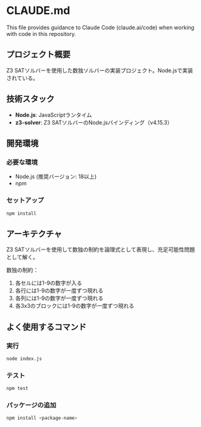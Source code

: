 # CLAUDE.md

This file provides guidance to Claude Code (claude.ai/code) when working with code in this repository.

## プロジェクト概要

Z3 SATソルバーを使用した数独ソルバーの実装プロジェクト。Node.jsで実装されている。

## 技術スタック

- **Node.js**: JavaScriptランタイム
- **z3-solver**: Z3 SATソルバーのNode.jsバインディング（v4.15.3）

## 開発環境

### 必要な環境
- Node.js (推奨バージョン: 18以上)
- npm

### セットアップ
```bash
npm install
```

## アーキテクチャ

Z3 SATソルバーを使用して数独の制約を論理式として表現し、充足可能性問題として解く。

数独の制約：
1. 各セルには1-9の数字が入る
2. 各行には1-9の数字が一度ずつ現れる
3. 各列には1-9の数字が一度ずつ現れる
4. 各3x3のブロックには1-9の数字が一度ずつ現れる

## よく使用するコマンド

### 実行
```bash
node index.js
```

### テスト
```bash
npm test
```

### パッケージの追加
```bash
npm install <package-name>
```